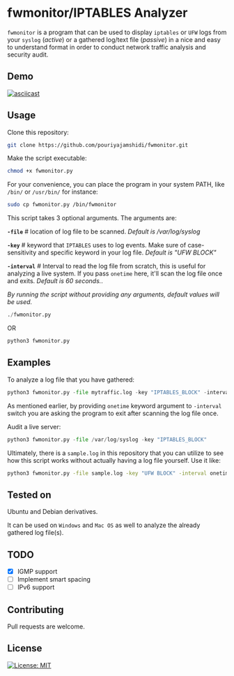 # fwmonitor/IPTABLES Analyzer

`fwmonitor` is a program that can be used to display ```iptables``` or ```UFW``` logs from your ```syslog``` (*active*) or a gathered log/text file (*passive*) in a nice and easy to understand format in order to conduct network traffic analysis and security audit.

## Demo

[![asciicast](https://asciinema.org/a/394593.svg)](https://asciinema.org/a/394593)

## Usage

Clone this repository:

```bash
git clone https://github.com/pouriyajamshidi/fwmonitor.git
```

Make the script executable:

```bash
chmod +x fwmonitor.py
```

For your convenience, you can place the program in your system PATH, like ```/bin/``` or ```/usr/bin/``` for instance:

```bash
sudo cp fwmonitor.py /bin/fwmonitor
```

This script takes 3 optional arguments. The arguments are:

**```-file```**   # location of log file to be scanned. *Default is /var/log/syslog*

**```-key```**    # keyword that ```IPTABLES``` uses to log events. Make sure of case-sensitivity and specific keyword in your log file. *Default is "UFW BLOCK"*

**```-interval```**   # Interval to read the log file from scratch, this is useful for analyzing a live system. If you pass ```onetime``` here, it'll scan the log file once and exits. *Default is 60 seconds.*.

*By running the script without providing any arguments, default values will be used.*

```python
./fwmonitor.py
```

OR

```python
python3 fwmonitor.py
```

## Examples

To analyze a log file that you have gathered:

```python
python3 fwmonitor.py -file mytraffic.log -key "IPTABLES_BLOCK" -interval onetime
```

As mentioned earlier, by providing ```onetime``` keyword argument to ```-interval``` switch you are asking the program to exit after scanning the log file once.

Audit a live server:

```python
python3 fwmonitor.py -file /var/log/syslog -key "IPTABLES_BLOCK"
```

Ultimately, there is a `sample.log` in this repository that you can utilize to see how this script works without actually having a log file yourself. Use it like:

```bash
python3 fwmonitor.py -file sample.log -key "UFW BLOCK" -interval onetime
```

## Tested on

Ubuntu and Debian derivatives.

It can be used on ```Windows``` and ```Mac OS``` as well to analyze the already gathered log file(s).

## TODO

- [x] IGMP support
- [ ] Implement smart spacing
- [ ] IPv6 support

## Contributing

Pull requests are welcome.

## License

[![License: MIT](https://img.shields.io/badge/License-MIT-yellow.svg)](https://opensource.org/licenses/MIT)
